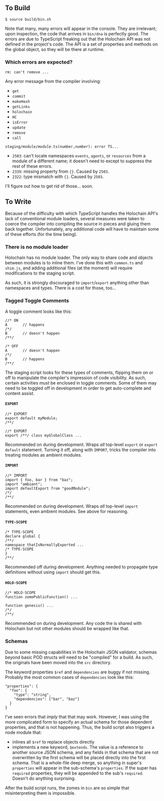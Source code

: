## To Build

    $ source build/bin.sh

Note that many, many errors will appear in the console.  They are irrelevant; upon inspection, the code that arrives in `bin/dna` is perfectly good.  The errors are due to TypeScript freaking out that the Holochain API was not defined in the project's code.  The API is a set of properties and methods on the global object, so they will be there at runtime.

### Which errors are expected?

`rm: can't remove ...`

Any error message from the compiler involving:
- `get`
- `commit`
- `makeHash`
- `getLinks`
- `holochain`
- `HC`
- `isError`
- `update`
- `remove`
- `call`

`staging/`*`module`*`/`*`module`*`.ts(`*`number`*`,`*`number`*`): error TS`*`...`*
- `2503`: can't locate namespaces `events`, `agents`, or `resources` from a module of a different name; it doesn't need to except to suppress the rest of these errors.
- `2339`: missing property from `{}`.  Caused by `2503`.
- `2322`: type mismatch with `{}`.  Caused by `2503`.

I'll figure out how to get rid of those... soon.

## To Write

Because of the difficulty with which TypeScript handles the Holochain API's lack of conventional module loaders, several measures were taken to coerce the compiler into compiling the source in pieces and gluing them back together.  Unfortunately, any additional code will have to maintain some of these efforts (for the time being).

### There is no module loader

Holochain has no module loader.  The only way to share code and objects between modules is to inline them.  I've done this with `common.ts` and `shim.js`, and adding additional files (at the moment) will require modifications to the staging script.

As such, it is strongly discouraged to `import`/`export` anything other than namespaces and types.  There is a cost for those, too...

### Tagged Toggle Comments

A toggle comment looks like this:

    //* ON
    A       // happens
    /*/
    B       // doesn't happen
    /**/

    /* OFF
    A       // doesn't happen
    /*/
    B       // happens
    /**/

The staging script looks for these types of comments, flipping them on or off to manipulate the compiler's impression of code visibility.  As such, certain activities *must* be enclosed in toggle comments.  Some of them may need to be toggled off in development in order to get auto-complete and content assist.

#### `EXPORT`

    //* EXPORT
    export default myModule;
    /**/

    //* EXPORT
    export /**/ class myGlobalClass ...


Recommended on during development.  Wraps *all* top-level `export` or `export default` statement.  Turning it off, along with `IMPORT`, tricks the compiler into treating modules as ambient modules.

#### `IMPORT`

    //* IMPORT
    import { foo, bar } from "baz";
    import "ambient";
    import defaultExport from "goodModule";
    /*/
    /**/

Recommended on during development.  Wraps *all* top-level `import` statements, even ambient modules.  See above for reasoning.

#### `TYPE-SCOPE`

    /* TYPE-SCOPE
    declare global {
    /**/
    namespace thatIsNormallyExported ...
    /* TYPE-SCOPE
    }
    /**/

Recommended off during development.  Anything needed to propagate type definitions without using `import` should get this.

#### `HOLO-SCOPE`

    //* HOLO-SCOPE
    function zomePublicFunction() ...

    function genesis() ...
    /*/
    /**/

Recommended on during development.  Any code the is shared with Holochain but not other modules should be wrapped like that.

### Schemas

Due to some missing capabilities in the Holochain JSON validator, schemas beyond
basic POD structs will need to be "compiled" for a build.  As such, the originals
have been moved into the `src` directory.

The keyword properties `$ref` and `dependencies` are buggy if not missing.  
Probably the most common cases of `dependencies` look like this:

    "properties": {
      "foo": {
        "type": "string",
        "dependencies": ["bar", "baz"]
      }
    }

I've seen errors that _imply_ that that may work.  However, I was using the more
complicated form to specify an actual schema for those dependent properties, and
that is not happening.  Thus, the build script also triggers a node module that:

- inlines all `$ref` to replace objects directly
- implements a new keyword, `$extends`.  The value is a reference to another
source JSON schema, and any fields in that schema that are not overwritten by the
first schema will be placed directly into the first schema.  That is a whole-file
deep merge, so anything in super's `properties` will appear in the sub-schema's
`properties`.  If the super has `required` properties, they will be appended to
the sub's `required`.  Doesn't do anything surprising.

After the build script runs, the zomes in `bin` are so simple that
misinterpreting them is impossible.
